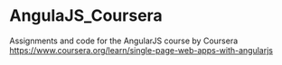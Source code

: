 # AngulaJS_Coursera
Assignments and code for the AngularJS course by Coursera https://www.coursera.org/learn/single-page-web-apps-with-angularjs
